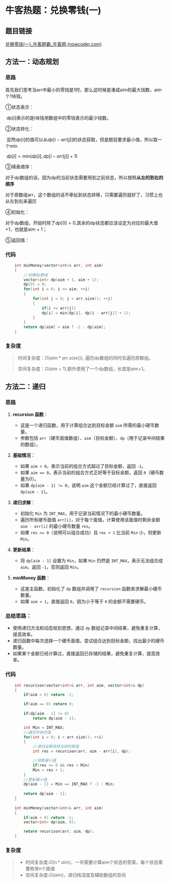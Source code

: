 # 牛客热题：兑换零钱(一)

## 题目链接

[兑换零钱(一)_牛客题霸_牛客网 (nowcoder.com)](https://www.nowcoder.com/practice/3911a20b3f8743058214ceaa099eeb45?tpId=295&tqId=988994&ru=/exam/oj&qru=/ta/format-top101/question-ranking&sourceUrl=%2Fexam%2Foj)

## 方法一：动态规划

### 思路

首先我们思考当arr中最小的零钱是1时，那么这时候是凑成aim的最大钱数，aim个1块钱。

①状态表示：

​	$dp[i]$表示的是i块钱用数组中的零钱表示的最少钱数。

②状态转化：

​	显然$dp[i]$的值可以从$dp[i - arr[j]]$的状态获取，但是题目要求最小值，所以取一个min

​	$dp[i] = min(dp[i], dp[i - arr[j]] + 1)$

③填表顺序：

​	对于dp数组的话，因为dp的当前状态需要用到之前状态，所以按照**从左的到右的顺序**

​	对于原数组arr，这个数组的话不牵扯到状态转移，只需要遍历就好了，习惯上也从左到右来遍历

④初始化：

对于dp数组，开始时除了$dp[0] = 0$,其余的dp状态都应该设定为对应的最大值+1，也就是aim + 1；

⑤返回值：

### 代码

```cpp
    int minMoney(vector<int>& arr, int aim) 
    {
        //创建dp数组
        vector<int> dp(aim + 1, aim + 1);
        dp[0] = 0;
        for(int i = 0; i <= aim; ++i)
        {
            for(int j = 0; j < arr.size(); ++j)
            {
                if(i >= arr[j])
                dp[i] = min(dp[i], dp[i - arr[j]] + 1);
            }
        }
        return dp[aim] > aim ? -1 : dp[aim];
    }
```

### 复杂度

> 时间复杂度：$O(aim * arr.size())$, 遍历dp数组的同时去遍历原数组。
>
> 空间复杂度：$O(aim + 1)$,额外使用了一个dp数组，长度是aim+1。

## 方法二：递归

### 思路

1. **recursion 函数**：
   - 这是一个递归函数，用于计算组合达到目标金额 `aim` 所需的最小硬币数量。
   - 参数包括 `arr`（硬币面值数组）、`aim`（目标金额）、`dp`（用于记录中间结果的数组）。

2. **基础情况**：
   - 如果 `aim < 0`，表示当前的组合方式超过了目标金额，返回 `-1`。
   - 如果 `aim == 0`，表示当前的组合方式正好等于目标金额，返回 `0`（硬币数量为0）。
   - 如果 `dp[aim - 1] != 0`，说明 `aim` 这个金额已经计算过了，直接返回 `dp[aim - 1]`。

3. **递归求解**：
   - 初始化 `Min` 为 `INT_MAX`，用于记录当前情况下的最小硬币数量。
   - 遍历所有硬币面值 `arr[i]`，对于每个面值，计算使用该面值时剩余金额 `aim - arr[i]` 的最小硬币数量 `res`。
   - 如果 `res >= 0`（说明可以组合成功）且 `res + 1` 比当前 `Min` 小，则更新 `Min`。

4. **更新结果**：
   - 将 `dp[aim - 1]` 设置为 `Min`，如果 `Min` 仍然是 `INT_MAX`，表示无法组合成 `aim`，返回 `-1`，否则返回 `Min`。

5. **minMoney 函数**：
   - 这是主函数，初始化了 `dp` 数组并调用了 `recursion` 函数来求解最小硬币数量。
   - 如果 `aim < 1`，直接返回 `0`，因为小于等于 `0` 的金额不需要硬币。

### 总结思路：
- 使用递归方法和动态规划思想，通过 `dp` 数组记录中间结果，避免重复计算，提高效率。
- 递归函数中每次选择一个硬币面值，尝试组合达到目标金额，找出最少的硬币数量。
- 如果某个金额已经计算过，直接返回已存储的结果，避免重复计算，提高效率。

### 代码

```cpp
    int recurison(vector<int>& arr, int aim, vector<int>& dp)
    {
        if(aim < 0) return -1;

        if(aim == 0) return 0;
        
        if(dp[aim - 1] != 0)
            return dp[aim - 1];

        int Min = INT_MAX;
        //遍历所有的值
        for(int i = 0; i < arr.size(); ++i)
        {
            //递归运算选择当前的面值
            int res = recurison(arr, aim - arr[i], dp);

            //获取最小值
            if(res >= 0 && res < Min)
            Min = res + 1;
        }
        //更新最小值
        dp[aim - 1] = Min == INT_MAX ? -1 : Min;
        
        return dp[aim - 1]; 
    }
    
    int minMoney(vector<int>& arr, int aim) 
    {
        if(aim < 0) return -1;
        vector<int> dp(aim, 0);

        return recurison(arr, aim, dp);
    }
```

### 复杂度

> - 时间复杂度:$O(n * aim)$，一共需要计算aim个状态的答案，每个状态需要枚举n个面值
> - 空间复杂度:$O(aim)$，递归栈深度及辅助数组的空间